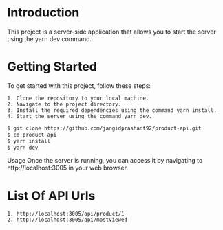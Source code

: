 # Introduction
This project is a server-side application that allows you to start the server using the yarn dev command.

# Getting Started
To get started with this project, follow these steps:

    1. Clone the repository to your local machine.
    2. Navigate to the project directory.
    3. Install the required dependencies using the command yarn install.
    4. Start the server using the command yarn dev.

```bash
$ git clone https://github.com/jangidprashant92/product-api.git
$ cd product-api
$ yarn install
$ yarn dev
```
Usage
Once the server is running, you can access it by navigating to http://localhost:3005 in your web browser.

# List Of API Urls

    1. http://localhost:3005/api/product/1
    2. http://localhost:3005/api/mostViewed
